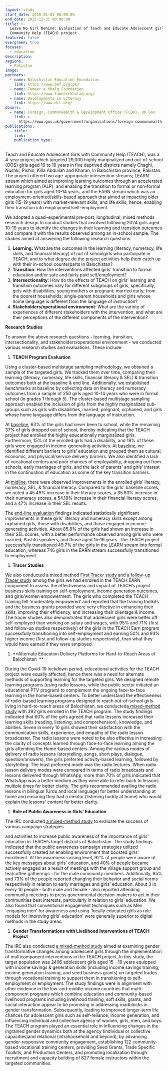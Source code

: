 ```yaml
---
layout: study
start_date: 2018-01-01 00:00:00
end_date: 2023-12-31 00:00:00
title: >-
  Leave No Girl Behind: Evaluation of Teach and Educate Adolescent girls with
  Community Help (TEACH) project
featured: false
evergreen: true
focuses:
  - education
description:
regions:
  - Pakistan
image:
partners:
  - name: Balochistan Education Foundation
    link: https://www.bef.org.pk/
  - name: Tameer e Khalq Foundation
    link: https://www.tameerekhalaq.org/
  - name: Developments in Literacy
    link: https://www.dil.org/
donors:
  - name: Foreign, Commonwealth & Development Office (FCDO), UK Gov
    link: >-
      https://www.gov.uk/government/organisations/foreign-commonwealth-development-office
publications:
  - title:
    link:
    publication_type:
---
```

Teach and Educate Adolescent Girls with Community Help (TEACH), was a 4-year project which targeted 29,000 highly marginalized and out-of-school (OOS) girls aged 10 to 19 years in five deprived districts namely Chaghi, Nushki, Pishin, Killa Abdullah and Kharan, in Balochistan province, Pakistan. The project offered two age-appropriate intervention streams; LEARN stream which aimed at improving learning outcomes through an accelerated learning program (ALP)&nbsp; and enabling the transition to formal or non-formal education for girls aged 10-14 years, and the EARN stream which was an employment-oriented/skills-based approach that aimed at impacting older girls (15-19 years) with market-relevant skills, and life skills, hence, enabling their transition into employment/self-employment.

We adopted a quasi-experimental pre-post, longitudinal, mixed methods research design to conduct studies that involved following 2024 girls aged 10–19 years to identify the changes in their learning and transition outcomes and compare it with the results observed among an in-school sample. The studies aimed at answering the following research questions:

1. **Learning:** What are the outcomes in the learning (literacy, numeracy, life skills, and financial literacy) of out of schoolgirls who participate in TEACH, and to what degree do the project activities help them catch up with their in-school counterparts in Balochistan?&nbsp;
2. **Transition**\: How the interventions affected girls’ transition to formal education and/or safe and fairly paid self/employment?
3. **Intersectionality**\: How do the effects of TEACH on girls’ learning and transition outcomes vary for different subgroups of girls, specifically, girls with disabilities; young mothers or pregnant; married early; from the poorest households; single-parent households and girls whose home language is different from the language of instruction?
4. **Stakeholders/operational environment**\: What are the variety of experiences of different stakeholders with the intervention, and what are their perceptions of the different components of the intervention?&nbsp;

**Research Studies**

To answer the above research questions - learning, transition, intersectionality, and stakeholders/operational environment - we conducted various research studies and evaluations. These include:

1. **TEACH Program Evaluation**

Using a cluster-based multistage sampling methodology, we obtained a sample of the targeted girls. We tracked them over time, comparing their learning (literacy, numeracy, life skills, financial literacy & SEL) & transition outcomes both at the baseline & end line. Additionally, we established benchmarks at baseline by collecting data on literacy and numeracy outcomes from a sample of 250 girls aged 10-14 years who were in formal school (in grades 1 through 5). The cluster-based multistage sampling approach enabled the inclusion of girls from the highly marginalized sub-groups such as girls with disabilities, married, pregnant, orphaned, and girls whose home language differs from the language of instruction.

At [baseline](https://girlseducationchallenge.org/media/pzhfaeqq/teach-lngb-baseline-evaluation.pdf), 63% of the girls had never been to school, while the remaining 37% of girls dropped out of school, thereby indicating that the TEACH project had enrolled the highly educationally marginalized girls. Furthermore, 15% of the enrolled girls had a disability, and 19% of these girls were engaged in income-generating activities. At [baseline](https://girlseducationchallenge.org/media/pzhfaeqq/teach-lngb-baseline-evaluation.pdf), we identified different barriers to girls’ education and grouped them as cultural, economic, and physical/service delivery barriers. We also identified a lack of vocational centers and poor chances of employability, dropping out from schools, early marriages of girls, and the lack of parents' and girls’ interest in the continuation of education as some of the key transition barriers.

At [midline](https://rescue.app.box.com/s/y3k2x8xeprnd0ztds3gtu4v60s8sc8li), there were observed improvements in the enrolled girls’ literacy, numeracy, SEL, & financial literacy. Compared to the girls’ baseline scores, we noted a 45.49% increase in their literacy scores, a 35.83% increase in their numeracy scores, a 54.18% increase in their financial literacy scores, and a 47% increase in their SEL results.&nbsp;

The [end-line evaluation](https://girlseducationchallenge.org/media/jzpaxj4f/16feb2023_irc_teach_endline_evaluation_report_website.pdf) findings indicated statistically significant improvements in these girls' literacy and numeracy skills except among orphaned girls, those with disabilities, and those engaged in income-generating activities. About 85.8% of the girls had shown an increase in their SEL scores, with a better performance observed among girls who were married, Pashto speakers, and those aged 15-19 years. The TEACH project successfully transitioned 49.7% of the girls in the LEARN stream into formal education, whereas 746 girls in the EARN stream successfully transitioned to employment.

1. **Tracer Studies**

We also conducted a mixed method [First Tracer study](https://rescue.app.box.com/s/90zt3d0h8cnp017l1itmtbh2etxn7c8b) and [a follow-up Tracer study](https://rescue.app.box.com/s/svmnldffixjubspv4zwsnhuy69abhoc1) among the girls we had enrolled in the TEACH EARN component to assess the effectiveness and impact of TEACH’s project business skills training on self-employment, income generation outcomes, and girls/women empowerment. The girls who completed the TEACH training felt ‘moderately empowered’ and reported that the training toolkits and the business grants provided were very effective in enhancing their skills, improving their efficiency, and increasing their clientage & income. The tracer studies also demonstrated that adolescent girls were better off self-employed than working on salary and wages, with 95% and 71% (first and follow-up studies respectively) of the girls in the TEACH Earn program successfully transitioning into self-employment and earning 50% and 93% higher income (first and follow-up studies respectively), than what they would have earned if they were employed.

1. **Alternate Education Delivery Platforms for Hard-to-Reach Areas of Balochistan&nbsp; **

During the Covid-19 lockdown period, educational activities for the TEACH project were equally affected, hence there was a need for alternate methods of supporting learning for the targeted girls. We designed remote learning programs (using radio lessons, while the public sector initiated an educational PTV program) to complement the ongoing face-to-face learning in the home-based centers. To better understand the effectiveness of radio-based learning programs designed to reach out-of-school girls living in hard-to-reach areas of Balochistan, we conducted[a mixed-method study](https://rescue.box.com/s/apvu01twg8d465eem5gyvvavi4mr9mpq) with 392 girls enrolled in the TEACH program. The study findings indicated that 60% of the girls agreed that radio lessons increased their learning skills (reading, listening, and comprehension), knowledge, and abilities. Seven in every 10 girls showed their satisfaction with the communication skills, experience, and empathy of the radio lesson broadcaster. The radio lessons were noted to be also effective in increasing the clarity of concepts learned through face-to-face learning among the girls attending the Home-based centers. Among the various modes of delivery of radio lessons (storytelling, songs, short plays, dialogue, question/answers), the girls preferred activity-based learning, followed by storytelling. The least preferred mode was the radio lectures. When radio lesson delivery modes were compared in terms of radio broadcasts and lessons delivered through WhatsApp, more than 70% of girls indicated that WhatsApp was a better medium as they were able to refer back to lessons multiple times for better clarity. The girls recommended availing the radio lessons in bilingual (Urdu and local language) for better understanding at home and ensuring they had a mentor (listening buddy at home) who would explain the lessons' content for better clarity.

1. **Role of Public Awareness in Girls’ Education**

The IRC conducted [a mixed-method study](https://rescue.box.com/s/5ynii8x4s65j4bv5jr0sw9kgv16omqim) to evaluate the success of various campaign strategies

and activities to increase public awareness of the importance of girls' education in TEACH’s target districts of Balochistan. The study findings indicated that the public awareness campaign strategies utilized successfully created an enabling environment that boosted girls’ enrollment. At the awareness-raising level, 92% of people were aware of the key messages about girls' education, and 40% of people became actively engaged as a result of meetings with the village support group and tea/coffee gatherings - for the male community members. Additionally, 85% and 73% of the people reported changing their behavior and social norms respectively in relation to early marriages and girls’ education. About 3 in every 10 people - both male and female - also reported attending community meetings to press governmental decision-makers to act in their communities best interests, particularly in relation to girls' education. We also found that conventional engagement techniques such as Men 'engaging men' for awareness and using 'locally educated girls as role models for improving girls' education' were generally superior to digital methods in the study areas.&nbsp;

1. **Gender Transformations with Livelihood Interventions of TEACH Project**

The IRC also conducted [a mixed-method study](https://rescue.app.box.com/s/zuib43tv1a8z1ueb2ky8wy9sx5oz037m) aimed at examining gender transformative changes among adolescent girls through the implementation of multicomponent interventions in the TEACH project. In this study, the target population was 2406 adolescent girls aged 15 - 19 years equipped with income savings & generation skills (including income savings training, income generation training, and seed business grants) on targeted trades through vocational training to support them in transitioning to self-employment or employment. The study findings were in alignment with other evidence in the low-and-middle-income countries that multi-component programs which combine education and community-based livelihood programs including livelihood training, soft skills, grants, and social interaction appear to be promising in addressing roadblocks in gender transformation. Subsequently, leading to improved longer-term life chances for adolescent girls such as self-reliance, income generation, and influencing individual and collective agency of women, girls, men, and boys. The TEACH program played an essential role in influencing changes in the ingrained gender dynamics both at the agency (individual or collective capacities)and relational (intrahousehold and beyond), by advancing gender-responsive community engagement, establishing 122 community-based vocational training centers, providing Seed Grants, Trade Specific Toolkits, and Production Centers, and promoting localization through recruitment and capacity building of 827 female instructors within the targeted communities.